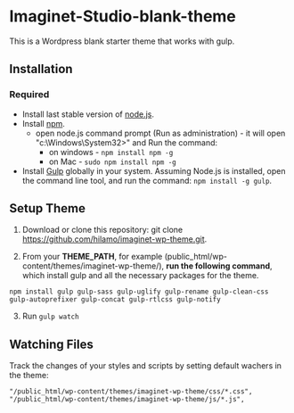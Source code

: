# Imaginet-Studio-blank-theme
This is a Wordpress blank starter theme that works with gulp.
## Installation
### Required
* Install last stable version of [node.js](https://nodejs.org/en/).
* Install [npm](http://blog.npmjs.org/post/85484771375/how-to-install-npm).
  * open node.js command prompt (Run as administration) - it will open "c:\Windows\System32>"
    and Run the command: 
      * on windows - `npm install npm -g` 
      * on Mac - `sudo npm install npm -g`
* Install [Gulp](http://gulpjs.com/) globally in your system. 
Assuming Node.js is installed, open the command line tool, and run the command: `npm install -g gulp`.

## Setup Theme
1. Download or clone this repository: git clone https://github.com/hilamo/imaginet-wp-theme.git.

2. From your **THEME_PATH**, for example (public_html/wp-content/themes/imaginet-wp-theme/), **run the following command**, which install gulp and all the necessary packages for the theme.
```
npm install gulp gulp-sass gulp-uglify gulp-rename gulp-clean-css gulp-autoprefixer gulp-concat gulp-rtlcss gulp-notify
```

3. Run `gulp watch`

## Watching Files
Track the changes of your styles and scripts by setting default wachers in the theme:
```
"/public_html/wp-content/themes/imaginet-wp-theme/css/*.css",
"/public_html/wp-content/themes/imaginet-wp-theme/js/*.js",
```

